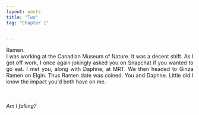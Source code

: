 ```yaml
---
layout: posts
title: "Two"
tag: "Chapter 1"


---
```

<style>
body {
text-align: justify}
</style>

Ramen. 
<br>
I was working at the Canadian Museum of Nature.  It was a decent shift. As I got off work, I once again jokingly asked you on Snapchat if you wanted to go eat. I met you, along with Daphne, at MRT. We then headed to Ginza Ramen on Elgin. Thus Ramen date was coined. You and Daphne. Little did I know the impact you'd both have on me.

<br><br>
*Am I falling?*
